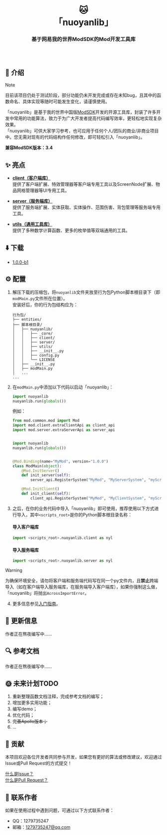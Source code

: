 <h1 align="center">
🐱
<br>
「nuoyanlib」
</h1>

<h3 align="center">基于网易我的世界ModSDK的Mod开发工具库</h3>

<br></br>

## 💼 介绍

> [!NOTE]  
> 目前该项目仍处于测试阶段，部分功能仍未开发完成或存在未知bug，且其中的函数命名、具体实现等随时可能发生变化，请谨慎使用。

「nuoyanlib」是基于我的世界中国版[ModSDK](https://mc.163.com/dev/index.html)开发的开源工具库，封装了许多开发中常用的功能算法，致力于为广大开发者提高代码编写效率，更轻松地实现复杂效果。  
「nuoyanlib」可供大家学习参考，也可应用于任何个人/团队的商业/非商业项目中。您无需对现有的代码结构作任何修改，即可轻松引入「nuoyanlib」。  

**兼容ModSDK版本：3.4**


## ✨ 亮点

- [**client（客户端库）**](/nuoyanlib/client)  
  提供了客户端扩展、特效管理器等客户端专用工具以及ScreenNode扩展、物品网格管理器等UI专用工具。  


- [**server（服务端库）**](/nuoyanlib/server)  
  提供了服务端扩展、实体获取、实体操作、范围伤害、背包管理等服务端专用工具。


- [**utils（通用工具库）**](/nuoyanlib/utils)  
  提供了多种数学计算函数、更多的枚举值等双端通用的工具。


## ⬇️ 下载

- [1.0.0-b1](https://gitee.com/charming-lee/nuoyanLib/releases/tag/1.0.0-b1)


## ⚙️ 配置

1. 解压下载的压缩包，将`nuoyanlib`文件夹放至行为包Python脚本根目录下（即`modMain.py`文件所在位置）。  
    安装好后，你的行为包结构应为： 
    ```
    行为包/  
    ├── entities/  
    ├── 脚本根目录/  
    │   ├── nuoyanlib/  
    │   │   ├── _core/  
    │   │   ├── client/  
    │   │   ├── server/  
    │   │   ├── utils/  
    │   │   ├── __init__.py  
    │   │   ├── config.py  
    │   │   └── LICENSE  
    │   ├── __init__.py  
    │   ├── modMain.py  
    │   ...  
    ...
    ```
2. 在`modMain.py`中添加以下代码以启动「nuoyanlib」：
    ```python
    import nuoyanlib
    nuoyanlib.run(globals())
    ```
    例如：
    ```python
    from mod.common.mod import Mod
    import mod.client.extraClientApi as client_api
    import mod.server.extraServerApi as server_api
   
   
    import nuoyanlib
    nuoyanlib.run(globals())


    @Mod.Binding(name="MyMod", version="1.0.0")
    class ModMain(object):
        @Mod.InitServer()
        def init_server(self):
            server_api.RegisterSystem("MyMod", "MyServerSystem", "myScripts.myServerSystem.MyServerSystem")
    
        @Mod.InitClient()
        def init_client(self):
            client_api.RegisterSystem("MyMod", "MyClientSystem", "myScripts.myClientSystem.MyClientSystem")
    ```
3. 之后，在你的业务代码中导入「nuoyanlib」即可使用，推荐使用以下方式进行导入，其中`<scripts_root>`是你的Python脚本根目录名称：
    #### 导入客户端库
    ```python
    import <scripts_root>.nuoyanlib.client as nyl
    ```
    #### 导入服务端库
    ```python
    import <scripts_root>.nuoyanlib.server as nyl
    ```
> [!WARNING]  
> 为确保环境安全，请勿将客户端和服务端代码写在同一个py文件内，且**禁止**跨端导入（如在客户端导入服务端库，在服务端导入客户端库），如果你强制这么做，「nuoyanlib」将抛出`AcrossImportError`。
4. 更多信息参见[入门指南](/docs/入门指南.md)。


## 🎉 更新信息

作者正在熬夜编写中......


## 🔍 参考文档

作者正在熬夜编写中......


## 🌞 未来计划TODO

1. 重新整理函数文档注释，完成参考文档的编写；
2. 增加更多实用功能；
3. 编写demo；
4. 优化代码；
5. ~~完善Apollo版本；~~
6. ...


## 👑 贡献

本项目欢迎各位开发者共同参与开发，如果您有更好的算法或修改建议，欢迎通过Issue或Pull Request的方式提交！

[什么是Issue？](https://help.gitee.com/base/issue/intro)  
[什么是Pull Request？](https://help.gitee.com/base/pullrequest/intro)


## 👴 联系作者

如果在使用过程中遇到问题，可通过以下方式联系作者：

- QQ：1279735247
- 邮箱：1279735247@qq.com